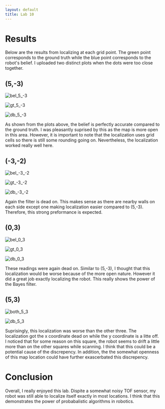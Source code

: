 ```yaml
---
layout: default
title: Lab 10
---
```


# Results

Below are the results from localizing at each grid point. The green point corresponds to the ground truth while the blue point corresponds to the robot's belief. I uploaded two distinct plots when the dots were too close together.

## (5,-3)

![bel_5_-3](https://github.com/user-attachments/assets/59dae135-0f72-40f2-8597-326d2c09ce29)

![gt_5_-3](https://github.com/user-attachments/assets/79d66da5-40ce-4dbd-a5ff-58fa9c074790)

![db_5_-3](https://github.com/user-attachments/assets/33ffaf2b-d038-4b21-b64b-af21191d50b8)

As shown from the plots above, the belief is perfectly accurate compared to the ground truth. I was pleasantly suprised by this as the map is more open in this area. However, it is important to note that the localization uses grid cells so there is still some rounding going on. Nevertheless, the localization worked really well here.

## (-3,-2)

![bel_-3_-2](https://github.com/user-attachments/assets/46ea733e-8f7c-4693-ae69-265ad3393f12)

![gt_-3_-2](https://github.com/user-attachments/assets/55689dfc-03b2-4473-b501-145bdd911d1c)

![db_-3_-2](https://github.com/user-attachments/assets/2b525caa-4155-4826-92cc-9630cf90a552)

Again the filter is dead on. This makes sense as there are nearby walls on each side except one making localization easier compared to (5,-3). Therefore, this strong preformance is expected.

## (0,3)

![bel_0_3](https://github.com/user-attachments/assets/45433893-50f1-4313-ab95-ea3c55d74d7b)

![gt_0_3](https://github.com/user-attachments/assets/058f911b-34cf-4ba6-a79c-62ed9d1b8013)

![db_0_3](https://github.com/user-attachments/assets/e7134727-68d5-4898-bcf9-f802d560b5a1)

These readings were again dead on. Similar to (5,-3), I thought that this localization would be worse because of the more open nature. However it did a great job exactly localizing the robot. This really shows the power of the Bayes filter.

## (5,3)

![both_5_3](https://github.com/user-attachments/assets/756a29a4-569d-498b-8ba5-d107698f7079)

![db_5_3](https://github.com/user-attachments/assets/25da7c93-d875-4d06-b253-e50a9c4f91c1)

Suprisingly, this localization was worse than the other three. The localization got the x coordinate dead on while the y coordinate is a litte off. I noticed that for some reason on this square, the robot seems to drift a little more than on the other squares while scanning. I think that this could be a potential cause of the discrepency. In addition, the the somewhat openness of this map location could have further exascerbated this discrepency. 

# Conclusion

Overall, I really enjoyed this lab. Dispite a somewhat noisy TOF sensor, my robot was still able to localize itself exactly in most locations. I think that this demonstrates the power of probabalistic algorithms in robotics.














